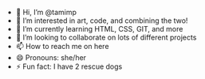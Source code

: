 - 👋 Hi, I’m @tamimp
- 👀 I’m interested in art, code, and combining the two!
- 🌱 I’m currently learning HTML, CSS, GIT, and more
- 💞️ I’m looking to collaborate on lots of different projects
- 📫 How to reach me on here
- 😄 Pronouns: she/her
- ⚡ Fun fact: I have 2 rescue dogs

<!---
tamimp/tamimp is a ✨ special ✨ repository because its `README.md` (this file) appears on your GitHub profile.
You can click the Preview link to take a look at your changes.
--->
